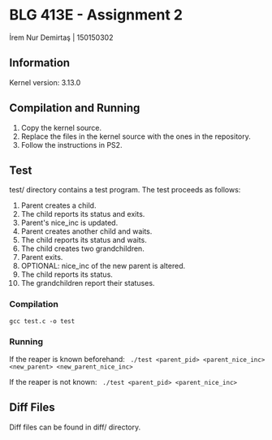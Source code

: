 # BLG 413E - Assignment 2
İrem Nur Demirtaş | 150150302

## Information
Kernel version: 3.13.0

## Compilation and Running
1. Copy the kernel source. 
2. Replace the files in the kernel source with the ones in the repository.
3. Follow the instructions in PS2.

## Test
test/ directory contains a test program. The test proceeds as follows:
1. Parent creates a child.
2. The child reports its status and exits.
3. Parent's nice_inc is updated.
4. Parent creates another child and waits.
5. The child reports its status and waits.
6. The child creates two grandchildren.
7. Parent exits.
8. OPTIONAL: nice_inc of the new parent is altered.
9. The child reports its status.
10. The grandchildren report their statuses.

### Compilation
``` gcc test.c -o test ```

### Running
If the reaper is known beforehand:
``` ./test <parent_pid> <parent_nice_inc> <new_parent> <new_parent_nice_inc>```

If the reaper is not known:
``` ./test <parent_pid> <parent_nice_inc>```

## Diff Files
Diff files can be found in diff/ directory.